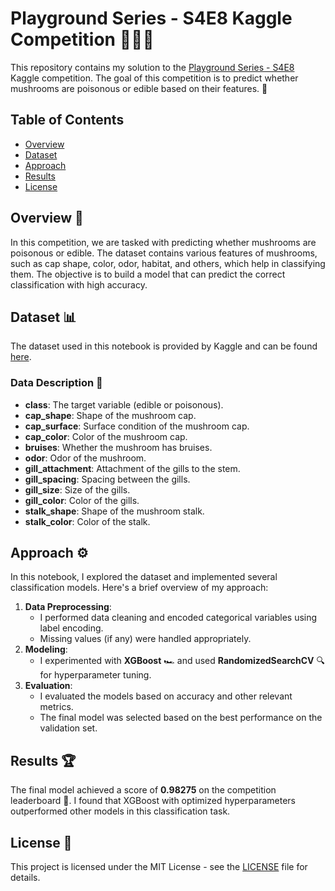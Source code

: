# Playground Series - S4E8 Kaggle Competition 🧑‍💻🍄

This repository contains my solution to the [Playground Series - S4E8](https://www.kaggle.com/competitions/playground-series-s4e8) Kaggle competition. The goal of this competition is to predict whether mushrooms are poisonous or edible based on their features. 🌱

## Table of Contents
- [Overview](#overview)
- [Dataset](#dataset)
- [Approach](#approach)
- [Results](#results)
- [License](#license)

## Overview 🌟
In this competition, we are tasked with predicting whether mushrooms are poisonous or edible. The dataset contains various features of mushrooms, such as cap shape, color, odor, habitat, and others, which help in classifying them. The objective is to build a model that can predict the correct classification with high accuracy.

## Dataset 📊
The dataset used in this notebook is provided by Kaggle and can be found [here](https://www.kaggle.com/competitions/playground-series-s4e8/data).

### Data Description 📑
- **class**: The target variable (edible or poisonous).
- **cap_shape**: Shape of the mushroom cap.
- **cap_surface**: Surface condition of the mushroom cap.
- **cap_color**: Color of the mushroom cap.
- **bruises**: Whether the mushroom has bruises.
- **odor**: Odor of the mushroom.
- **gill_attachment**: Attachment of the gills to the stem.
- **gill_spacing**: Spacing between the gills.
- **gill_size**: Size of the gills.
- **gill_color**: Color of the gills.
- **stalk_shape**: Shape of the mushroom stalk.
- **stalk_color**: Color of the stalk.

## Approach ⚙️
In this notebook, I explored the dataset and implemented several classification models. Here's a brief overview of my approach:
1. **Data Preprocessing**: 
    - I performed data cleaning and encoded categorical variables using label encoding.
    - Missing values (if any) were handled appropriately.
2. **Modeling**: 
    - I experimented with **XGBoost** 🏎️ and used **RandomizedSearchCV** 🔍 for hyperparameter tuning.
3. **Evaluation**: 
    - I evaluated the models based on accuracy and other relevant metrics.
    - The final model was selected based on the best performance on the validation set.

## Results 🏆
The final model achieved a score of **0.98275** on the competition leaderboard 🎯. I found that XGBoost with optimized hyperparameters outperformed other models in this classification task.

## License 📜
This project is licensed under the MIT License - see the [LICENSE](LICENSE) file for details.
